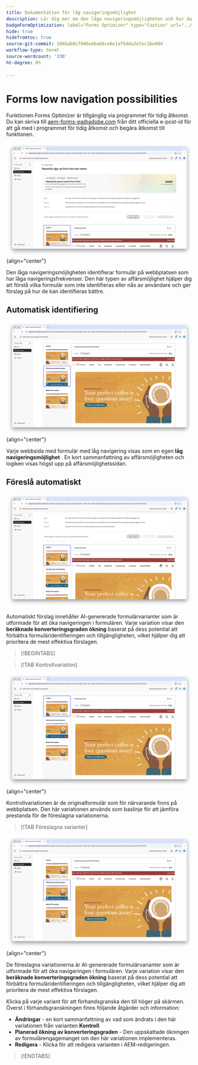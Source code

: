 ```yaml
---
title: Dokumentation för låg navigeringsmöjlighet
description: Lär dig mer om den låga navigeringsmöjligheten och hur du kan använda den för att förbättra engagemanget för formulär på din webbplats.
badgeFormOptimization: label="Forms Optimizer" type="Caution" url="../../opportunity-types/form-optimization.md" tooltip="Forms Optimizer"
hide: true
hidefromtoc: true
source-git-commit: 1666ab8c7946e4ba68ce6e1af5dda2e7ec1be9dd
workflow-type: tm+mt
source-wordcount: '330'
ht-degree: 0%

---
```



# Forms low navigation possibilities

<span class="preview"> Funktionen Forms Optimizer är tillgänglig via programmet för tidig åtkomst. Du kan skriva till aem-forms-ea@adobe.com från ditt officiella e-post-id för att gå med i programmet för tidig åtkomst och begära åtkomst till funktionen. </span>

![Låg navigeringsmöjlighet](./assets/low-navigation/hero.png){align="center"}

Den låga navigeringsmöjligheten identifierar formulär på webbplatsen som har låga navigeringsfrekvenser. Den här typen av affärsmöjlighet hjälper dig att förstå vilka formulär som inte identifieras eller nås av användare och ger förslag på hur de kan identifieras bättre.

## Automatisk identifiering

![Identifiera låg navigering automatiskt](./assets/low-navigation/auto-identify.png){align="center"}

Varje webbsida med formulär med låg navigering visas som en egen **låg navigeringsmöjlighet** . En kort sammanfattning av affärsmöjligheten och logiken visas högst upp på affärsmöjlighetssidan.

## Föreslå automatiskt

![Föreslå låg navigering automatiskt](./assets/low-navigation/auto-suggest.png)

Automatiskt förslag innehåller AI-genererade formulärvarianter som är utformade för att öka navigeringen i formulären. Varje variation visar den **beräknade konverteringsgraden ökning** baserat på dess potential att förbättra formuläridentifieringen och tillgängligheten, vilket hjälper dig att prioritera de mest effektiva förslagen.

>[!BEGINTABS]

>[!TAB Kontrollvariation]

![Kontrollvariationer](./assets/low-navigation/control-variation.png){align="center"}

Kontrollvariationen är de originalformulär som för närvarande finns på webbplatsen. Den här variationen används som baslinje för att jämföra prestanda för de föreslagna variationerna.

>[!TAB Föreslagna varianter]

![Föreslagna varianter](./assets/low-navigation/suggested-variations.png){align="center"}

De föreslagna variationerna är AI-genererade formulärvarianter som är utformade för att öka navigeringen i formulären. Varje variation visar den **beräknade konverteringsgraden ökning** baserat på dess potential att förbättra formuläridentifieringen och tillgängligheten, vilket hjälper dig att prioritera de mest effektiva förslagen.

Klicka på varje variant för att förhandsgranska den till höger på skärmen. Överst i förhandsgranskningen finns följande åtgärder och information:

* **Ändringar** - en kort sammanfattning av vad som ändrats i den här variationen från varianten **Kontroll**.
* **Planerad ökning av konverteringsgraden** - Den uppskattade ökningen av formulärengagemanget om den här variationen implementeras.
* **Redigera** - Klicka för att redigera varianten i AEM-redigeringen.

>[!ENDTABS]

<!-- 

## Auto-optimize

[!BADGE Ultimate]{type=Positive tooltip="Ultimate"}

![Auto-optimize low navigation](./assets/low-views/auto-optimize.png){align="center"}

Sites Optimizer Ultimate adds the ability to deploy auto-optimization for the issues found by the low navigation opportunity.

>[!BEGINTABS]

>[!TAB Test multiple]


>[!TAB Publish selected]

{{auto-optimize-deploy-optimization-slack}}

>[!TAB Request approval]

{{auto-optimize-request-approval}}

>[!ENDTABS]

-->
